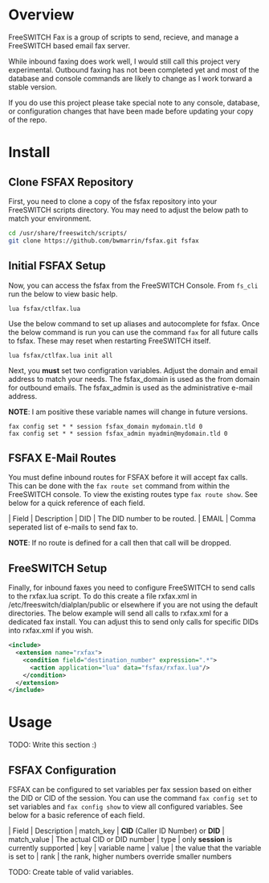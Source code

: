 
# Overview

FreeSWITCH Fax is a group of scripts to send, recieve, 
and manage a FreeSWITCH based email fax server. 

While inbound faxing does work well, I would still call
this project very experimental.  Outbound faxing has not 
been completed yet and most of the database and console
commands are likely to change as I work torward a stable
version.

If you do use this project please take special note to
any console, database, or configuration changes that
have been made before updating your copy of the repo.

# Install

## Clone FSFAX Repository
First, you need to clone a copy of the fsfax repository into
your FreeSWITCH scripts directory. You may need to adjust 
the below path to match your environment.

```bash
cd /usr/share/freeswitch/scripts/
git clone https://github.com/bwmarrin/fsfax.git fsfax
```

## Initial FSFAX Setup
Now, you can access the fsfax from the FreeSWITCH Console.
From ```fs_cli``` run the below to view basic help.

```
lua fsfax/ctlfax.lua
```

Use the below command to set up aliases and autocomplete for
fsfax. Once the below command is run you can use the command 
```fax``` for all future calls to fsfax. These may reset when
restarting FreeSWITCH itself.

```
lua fsfax/ctlfax.lua init all
```

Next, you **must** set two configration variables.  Adjust the domain
and email address to match your needs.  The fsfax_domain is used as
the from domain for outbound emails.  The fsfax_admin is used as the 
administrative e-mail address. 

**NOTE**: I am positive these variable names
will change in future versions.

```
fax config set * * session fsfax_domain mydomain.tld 0
fax config set * * session fsfax_admin myadmin@mydomain.tld 0
```

## FSFAX E-Mail Routes
You must define inbound routes for FSFAX before it will accept fax calls.
This can be done with the ```fax route set``` command from within the 
FreeSWITCH console. To view the existing routes type ```fax route show```.
See below for a quick reference of each field. 

| Field  | Description
| DID    | The DID number to be routed.
| EMAIL  | Comma seperated list of e-mails to send fax to.

**NOTE**: If no route is defined for a call then that call will be dropped.

## FreeSWITCH Setup

Finally, for inbound faxes you need to configure FreeSWITCH to
send calls to the rxfax.lua script.  To do this create a file rxfax.xml
in /etc/freeswitch/dialplan/public or elsewhere if you are not using
the default directories.  The below example will send all calls to rxfax.xml
for a dedicated fax install.  You can adjust this to send only calls
for specific DIDs into rxfax.xml if you wish.

```xml
<include>
  <extension name="rxfax">
    <condition field="destination_number" expression=".*">
      <action application="lua" data="fsfax/rxfax.lua"/>
    </condition>
  </extension>
</include>
```


# Usage
TODO: Write this section :)


## FSFAX Configuration
FSFAX can be configured to set variables per fax session based on 
either the DID or CID of the session.  You can use the command 
```fax config set``` to set variables and ```fax config show``` to 
view all configured variables.  See below for a basic reference
of each field.

| Field        | Description
| match_key    | **CID** (Caller ID Number) or **DID**
| match_value  | The actual CID or DID number
| type         | only **session** is currently supported
| key          | variable name 
| value        | the value that the variable is set to
| rank         | the rank, higher numbers override smaller numbers


TODO: Create table of valid variables.
